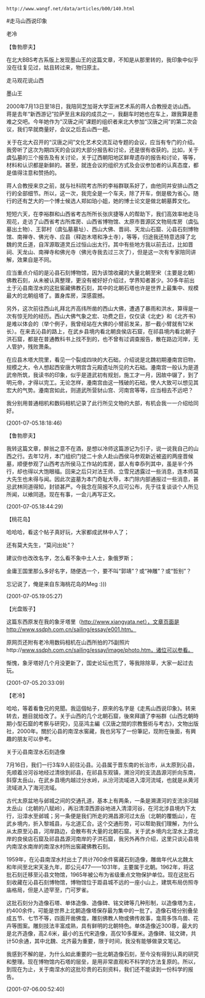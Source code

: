 `http://www.wangf.net/data/articles/b00/140.html`

#走马山西说印象

老冷

【鲁勃廖夫】



在北大BBS考古系版上发现墨山王的这篇文章，不知是从那里转的，我印象中似乎没在往复见过，姑且转过来，物归原主。

走马观花说山西

墨山王

2000年7月13日至18日，我陪同芝加哥大学亚洲艺术系的蒋人合教授走访山西。蒋是去年“新西游记”拉萨至且末段的成员之一，我翻车时她也在车上，跟我算是患难之交吧。今年她作为“汉唐之间”课题的组织者来北大参加“汉唐之间”的第二次会议，我们早就商量好，会议之后去山西一趟。

关于在北大召开的“汉唐之间”文化艺术交流互动专题的会议，应当有专门的介绍。我旁听了这次为期四天的会议的大部分报告和讨论，还是很有收获的。比如，关于虞弘墓的三个报告及有关讨论，关于辽西朝阳地区鲜卑遗存的报告和讨论，等等，材料和认识都是新鲜的。甚至，就连会议的组织方式及会议参加者的认真态度，都是值得注意和赞扬的。

蒋人合教授来京之前，就与社科院考古所的李裕群联系好了，由他同并安排山西之行的全部细节。所以，这一次，我完全是一个车夫，除了开车，倒是极为省心。随行的还有芝大的一个博士候选人郑如珀小姐，她的博士论文是做北朝墓葬文化。

短短六天，在李裕群和山西省考古所所长张庆捷等人的帮助下，我们高效率地走马观花，走访了山西省考古所库房、山西省博物馆、太原市晋源区文物局库房（虞弘墓出土物）、王郭村（虞弘墓墓址）、西山大佛、晋祠、天龙山石窟、沁县石刻博物馆、南禅寺、佛光寺、应县（释迦木塔和净土寺），等等，归途我还特意选择了北魏的灵丘道，自浑源取道灵丘过恒山出太行。其中有些地方我以前去过，比如晋祠、天龙山、南禅寺和佛光寺（佛光寺我去过三次了），但是这一次有专家陪同讲解，效果自是不同。

应当重点介绍的是沁县石刻博物馆，因为该馆收藏的大量北朝至宋（主要是北朝）佛教石刻，从未被认真整理，更没有被好好介绍过，学界知者甚少。30多年前出土于沁县南涅水的这批窖藏佛教石刻，其中的北朝石塔也许是世界上最集中、规模最大的北朝组塔了。置身库房，深感震撼。

另外，这次前往西山礼拜北齐高纬所凿的西山大佛，遭遇了暴雨和洪水，算得是一次有惊无险的经历。西山大佛气象之宏、功费之巨，仅仅读《北史》和《北齐书》是难以体会的（举个例子，我曾经站在大佛的小臂前发呆，那一截小臂就有12米长）。在来去沁县的路上，在武乡县境内看北朝良侯店石窟，在祁县境内看北朝子洪石窟，都是在普通教科书上找不到的，也不曾有过调查报告，散在路边河岸，无人管护，残败萧条。

在应县木塔大院里，看见一个裂成四块的大石础，介绍说是北魏初期灅南宫旧物，规模之大，令人想起西安唐大明宫含元殿遗址所见的大石础。灅南宫一般认为是道武帝所筑，我读书的印象，似乎是道武初有规划，施工才一月，因故中辍了，到了明元帝，才得以完工。无论怎样，灅南宫由这一残破的石础，使人大致可以想见其宏大的气势。灅南宫如此，则道武所营豺山宫、河南宫等等，应当相去不远吧？

我分别用普通相机和数码相机记录了此行所见文物的大部，有机会我一一介绍给同好。

(2001-07-05.18:18:46)

【鲁勃廖夫】



我转这篇文章，醉翁之意不在酒，是想以冷师这篇游记为引子，说一说我自己的山西之行。去年12月，本门组织门徒二十余人赴山西侯马参观新近被盗的两座晋候墓，顺便参观了山西考古所侯马工作站的库房，鄙人有幸忝列其中，虽是半个外行，却也得以大饱眼福。回来之后只对法王师、立雪兄透露过一些消息，连本师莫大先生也未得与闻。因此次盗墓为本门奇耻大辱，本门除内部通报过一些消息，甚忌武林同道得知，封锁甚严。今我念在简报不久应可公布，先于往复谈谈个人所见所闻，以飨同道。现在有事，一会儿再写正文。

(2001-07-05.18:44:29)

【桃花岛】



哈哈哈，看这个帖子真好玩，大家都成武林中人了；

还有莫大先生，“莫问出处”？

建议你也改改名字，怎么看不象中土人士，象俄罗斯；

金庸王国里那么多好名字，随便选一个，要不叫“郭靖”？或“神雕”？或“哲别”？

忘记说了，俺是来自东海桃花岛的Meg :)))

(2001-07-05.19:05:27)

【光盘贩子】



这篇东西原发在我的象牙塔里（http://www.xiangyata.net），文章页面是http://www.ssdph.com.cn/sailing/essay/e001.htm。

原网页还附有老冷用数码相机在山西所拍的75副照片http://www.ssdph.com.cn/sailing/essay/image/photo.htm，诸位可以参看。

惭愧，象牙塔好几个月没更新了，国史论坛也荒了，等我除除草，大家一起过去玩。

(2001-07-05.20:33:09)

【老冷】



哈哈，等着看鲁兄的見聞。我這個帖子，原來的名字是《走馬山西说印象》。转来转去，題目就给改了。关于山西的几个北朝石窟，後來拜讀了李裕群《山西北朝時期小型石窟的考察与研究》，见巫鸿主編《汉唐之間的宗教藝術与考古》，文物出版社，2000年。關於沁县的南涅水窖藏，我也另写了一份筆記，现附在後面，有興趣的朋友可以參考。

关于沁县南涅水石刻造像

7月16日，我们一行3车9人前往沁县。沁县属于晋东南的长治市，从太原到沁县，先顺着汾河谷地经过清徐到祁县，在祁县东观镇，溯汾河的支流昌源河折向东南，斜穿太岳山，在武乡县境内越过分水岭，从汾河流域进入漳河流域，也就是从黄河流域进入了海河流域。

古代太原盆地与邺城之间的交通孔道，基本上有两条，一条是溯潇河的支流涂河越太岳山（北朝的八赋岭），再沿清漳西源谷地进入清漳河谷，在河北涉县境内下太行，沿漳水至邺城；另一条便是我们所走的溯昌源河过太岳（北朝的覆甑山），在武乡境内，折入黎城县，与北道汇合。这个交通形势，可以帮助我们理解，为什么从太原至沁县，河岸路边，会散布有大量的北朝石窟。关于武乡境内北涅水上源北岸的良侯店石窟及祁县昌源河南岸的子洪石窟，我另外再作介绍，这里只谈沁县境内南涅水南岸的南涅水村所出窖藏佛教石刻。

1959年，在沁县南涅水村出土了共计760余件窖藏石刻造像，雕凿年代从北魏太和年间至北宋天圣九年，即公元477——1031年，主要属于北朝。1962年，将这批石刻迁移至沁县文物馆，1965年被公布为省级重点文物保护单位。现在这批石刻收藏在沁县石刻博物馆，博物馆位于距县城不远的一座小山上，建筑布局仿照寺庙格局，但是人迹罕至，门可罗雀。

这批石刻分为造像石塔、单体造像、造像碑、铭文碑等几种形制，以造像塔为主，约400余件，可能是世界上北朝造像塔保存最为集中的一批了。造像石塔分别叠垒成五节、七节不等，四面开凿佛龛，雕刻佛教人物或佛传故事，龛周多饰鸟兽、花卉等图案。雕刻技法丰富成熟，具有鲜明的北朝特色。单体造像近300尊，最大的是北齐造像，高2.6米，最小的五代宋造像，高仅10多厘米。造像碑、铭文碑，共计50余通，其中北魏、北齐最为重要，限于时间，我没有能够做录文笔记。

我感到不解的是，为什么如此重要的一批北朝造像石刻，至今没有得到认真的研究和整理。现在博物馆内石塔的层垒，是用非常直观和不科学的方法复原的。所以，到现在为止，关于南涅水的这批珍贵的石刻资料，我们还不能读到一份科学的报告。

(2001-07-06.00:52:40)
